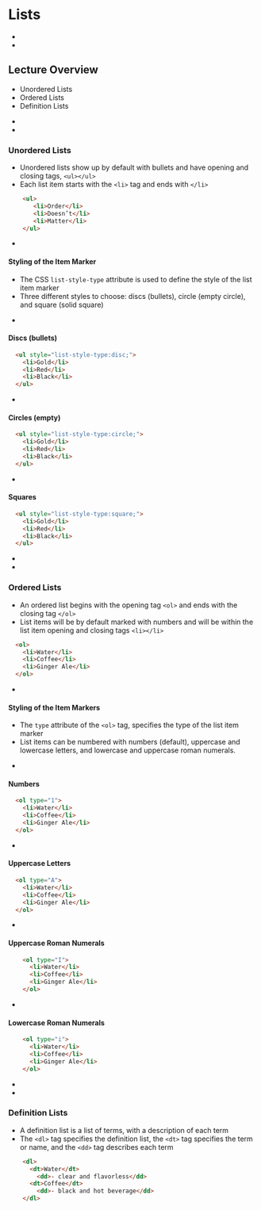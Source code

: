 # Lists


-
-
## Lecture Overview
* Unordered Lists
* Ordered Lists
* Definition Lists


-
-
### Unordered Lists
* Unordered lists show up by default with bullets and have opening and closing tags, `<ul></ul>`
* Each list item starts with the `<li>` tag and ends with `</li>`

```HTML
    <ul>
       <li>Order</li>
       <li>Doesn’t</li>
       <li>Matter</li>
    </ul>
```
-
#### Styling of the Item Marker
* The CSS `list-style-type` attribute is used to define the style of the list item marker
* Three different styles to choose: discs (bullets), circle (empty circle), and square (solid square)

-
#### Discs (bullets)
```HTML
  <ul style="list-style-type:disc;">
    <li>Gold</li>
    <li>Red</li>
    <li>Black</li>
  </ul>
```


-
#### Circles (empty)
```HTML
  <ul style="list-style-type:circle;">
    <li>Gold</li>
    <li>Red</li>
    <li>Black</li>
  </ul>
```

-
#### Squares
```HTML
  <ul style="list-style-type:square;">
    <li>Gold</li>
    <li>Red</li>
    <li>Black</li>
  </ul>
```


-
-
### Ordered Lists
* An ordered list begins with the opening tag `<ol>` and ends with the closing tag `</ol>`
* List items will be by default marked with numbers and will be within the  list item opening and closing tags `<li></li>`

```HTML
  <ol>
    <li>Water</li>
    <li>Coffee</li>
    <li>Ginger Ale</li>
  </ol>
```

-
#### Styling of the Item Markers
* The `type` attribute of the `<ol>` tag, specifies the type of the list item marker
* List items can be numbered with numbers (default), uppercase and lowercase letters, and lowercase and uppercase roman numerals.


-
#### Numbers
```HTML
  <ol type="1">
    <li>Water</li>
    <li>Coffee</li>
    <li>Ginger Ale</li>
  </ol>
```


-
#### Uppercase Letters
```HTML
  <ol type="A">
    <li>Water</li>
    <li>Coffee</li>
    <li>Ginger Ale</li>
  </ol>
```



-
#### Uppercase Roman Numerals
```HTML
    <ol type="I">
      <li>Water</li>
      <li>Coffee</li>
      <li>Ginger Ale</li>
    </ol>
```


-
#### Lowercase Roman Numerals
```HTML
    <ol type="i">
      <li>Water</li>
      <li>Coffee</li>
      <li>Ginger Ale</li>
    </ol>
```




-
-
### Definition Lists
* A definition list is a list of terms, with a description of each term
* The `<dl>` tag specifies the definition list, the `<dt>` tag specifies the term or name, and the `<dd>` tag describes each term

```HTML
    <dl>
      <dt>Water</dt>
        <dd>- clear and flavorless</dd>
      <dt>Coffee</dt>
        <dd>- black and hot beverage</dd>
    </dl>
```

